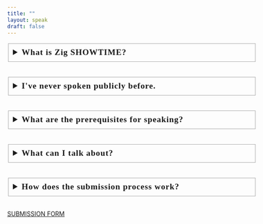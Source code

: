 ```yaml
---
title: ""
layout: speak
draft: false
---
```

<style type="text/css">
	#logo {
      display: flex;
      flex-direction: column;
      justify-content: center;
      align-items: center;
      transform: scale(0.5);
    }
	#question-container {
	  min-width: 60vw;
	  max-width: min(90vw, 500px);
	}

	details {
	    font-family: sans-serif;
	    font-size: 1.5rem;
	    border-radius: 4px;
	    padding: .5em .5em 0;
	    margin-bottom: 2rem;
	}

	summary {
	    cursor: pointer;
	    font-family: 'Press Start 2P', cursive;
	    line-height: 1.4rem;
	    font-weight: bold;
	    margin: -.5em -.5em 0;
	    padding: .5em;
	    border: 1px solid #aaa;
	    font-size: 1.2rem;
	    letter-spacing: 1px;
	    /* Works on Chrome, but not Firefox.
	       SHAMEFUL DISPLAY.       
	    display: flex;
	    flex-direction: row-reverse;
	    justify-content: space-between;
	    align-items: center;
	    */
	}

	details[open] {
	    padding: .5em;
	    color: white;
	}

	details[open] summary {
	    border-bottom: 1px solid #aaa;
	    margin-bottom: .5em;
	}

	details > summary::-webkit-details-marker {
	  display: none;
	}

	details a {
	  color: #FFFF54;
	}
</style>
<div id="question-container">
    <details>
      <summary>What is Zig SHOWTIME?</summary>
      <p>
        Zig SHOWTIME is a live-streamed show that airs on Twitch where (mostly) 
        members of the Zig community present on a topic and take questions from
        the viewers.     
      </p>
    </details>
    <details>
      <summary>I've never spoken publicly before.</summary>
      Don't worry, we accept first-time speakers and if you point out that you might
      need help, we'll be happy to support you. As of now we've aired 3 episodes and
      for a few of the speakers that was the first time they spoke publicly.
    </details>
    <details>
      <summary>What are the prerequisites for speaking?</summary>
      <p>
        To be a speaker first of all you need to have a pair of headphones an a decent 
        microphone. The need for a good mic is self-evident, while the need for headphones
        (earbuds or any non-speaker device) is because during the Q&A part of your talk you
        will need to hear the question being posed to you without producing audio feedback
        and the usual noises that you can find in company meetings.
      </p>
      <p>
        While not strictly mandatory, it's also recommended to have a webcam of some sort (some 
        speakers have already used their phones for that purpose in the past) so that the public
        can see your face, especially during the Q&A. If you don't want to share your face, or
        you don't have a webcam, we can definitely find an alternative solution.
      </p>
      <p>
        Finally, you will probably share slides or some code. For that you will need a connection
        that can support that video stream. As of now, we're using 
        <a href="https://share.zig.show/">https://share.zig.show/</a>.
      </p>
    </details>
    <details>
      <summary>What can I talk about?</summary>
      <p>
        Clearly Zig SHOWTIME focuses on talks around Zig, but we're also open to talks about topics that
        are adjacent to Zig, like {systems, embedded, low-level} programming, WebAssembly, just to name 
        a few. If it's something that's worth knowing for a member of the Zig community, we want to hear about it.
      </p>
      <p>
        As for Zig-specific topics, we are interested in learning about your Zig project, be it a game,
        an application, a library, or even a PR that you sent to the main project. On top of that we also
        don't mind talks that explain some of the basics, like stack vs heap, how manual memory management 
        works, etc.
      </p>
      <p>
        There's also room for other less-conventional topics or formats (e.g. livecoding).
        I only ask that you try to package your talk in a 20-minute sesson (30 at most).
        If you want to tackle a problem that requires more time, please break it down into two
        separate talks. We love returning speakers, while &mdash; as you can imagine &mdash; 
        people's attention spans are farily narrow, especially when watching content on a screen.
      </p>
    </details>
    <details>
      <summary>How does the submission process work?</summary>
      <p>
        Fill the form linked at the bottom of this page. I will get in 
        contact with you to schedule your talk as soon as I can.
      </p>
      <p>
        The show doesn't air always at the same time. We change it depending on the needs of the speakers.
      </p>
    </details>
  </div>
  <div style="margin-top: 25px"></div>
  <a class="cf button" target="_blank" href="https://forms.gle/umLuHc8y2coqjaqAA">SUBMISSION FORM</a>